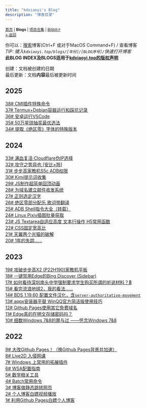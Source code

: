 ```yaml
---
title: "kdxiaoyi's Blog"
description: "博客目录"
---
```

<small id="old_menu"><a href="/">首页</a> | <b >Blogs</b> | <a href="/Project">项目合集</a> | <a href="https://space.bilibili.com/1987247870">Bilibili↗</a><br><a href="../">←返回</a> </small>

你可以：[搜索](/search.html)博客(Ctrl+F 或对于MacOS Command+F) / 查看博客<br>
_TIP: 键入`kdxiaoyi.top/blogs/[年份]/[BLOG序号]/`快速打开博客_<br>
**此BLOG INDEX及BLOGS适用于[kdxiaoyi.top的版权声明](//rs.kdxiaoyi.top/licen.htm)**<br>

创建：文档被创建的日期<br>
最后更新：文档**内容**最后被更新时间

## 2025
[38# CMI插件特殊命令](./2025/38)<br>
[37# Termux+Debian容器运行和踩坑记录](./2025/37)<br>
[36# 安卓运行VSCode](./2025/36)<br>
[35# 50万星琼抽奖最优选法](./2025/35)<br>
[34# 提取《绝区零》字体的特殊版本](./2025/34)<br>

## 2024
[33# 满血复活·Cloudflare伪IP选择](./2024/33)<br>
[32# 攻守之势异也 \[安比×玲\]](./2024/32)<br>
[31# 步步高家教机S5c ADB权限](./2024/31)<br>
[30# Kimi提示词收集](./2024/30)<br>
[29# JS制作超简单回顶动画](./2024/29)<br>
[28# 为域名建立邮件收发系统](./2024/28)<br>
[27# 正则选定汉字](./2024/27)<br>
[26# 绝区零部分配乐 歌词带翻译](./2024/26)<br>
[25# ADB Shell指令大全（转载）](./2024/25)<br>
[24# Linux Pixiv插图批量获取](./2024/24)<br>
[23# JS Textarea自适应高度 文本行操作 H5常用函数](./2024/23)<br>
[22# CSS固定宽高比](./2024/22)<br>
[21# 天翼两个光猫的破解](./2024/21)<br>
[20# 1年的失踪……](./2024/20)<br>

## 2023
[19# 攻破步步高X2 (P22H190)家教机平板](./2023/19-bbg-x2-p22h190)<br>
[18# 一键禁用Edge的Bing Discover (Sidebar)](/blogs/2023/18-edge-sidebar)<br>
[17# 如何看待深圳南头中学强制要求学生购买所谓的听说材料？฿](https://www.zhihu.com/question/278432592/answer/2920800289)<br>
[15# 看完流浪地球2，我的看法……](/blogs/2023/15-The.Wandering.Earth)<br>
[14# BDS 1.19.60 配置文件汉化，含`server-authoritative-movement`](/blogs/2023/14)<br>
[13# appx安装器平替  WinQQ官方简洁版使用技巧](/blogs/2023/13)<br>
[12# Github Pages使用其它免费域名](/blogs/2023/12)<br>
[11# Edge真的在明文存储密码吗？](/blogs/2023/11)<br>
[10# 细数Windows 7&8的罪与过 ——怀念Windows 7&8](/blogs/2023/10)<br>

## 2022
[9# 大改Github Pages！（换Github Pages背景并加速）](/blogs/2022/9)<br>
[8# Live2D 入侵网课](/blogs/2022/8)<br>
[7# Windows 上常用的拓展插件](/blogs/2022/7)<br>
[6# WSA配置指南](/blogs/2022/6)<br>
[5# 数学相关工具](/blogs/2022/5)<br>
[4# Batch常用命令](/blogs/2022/4)<br>
[3# 博客做静态跳转网页](/blogs/2022/3)<br>
[2# 个人博客白嫖视频播放](/blogs/2022/2)<br>
[1# 利用Github Pages白嫖个人博客](/blogs/2022/1)<br>

<div id="mdRender_config" data-sideship-hide="1"></div>
<script src="https://rs.kdxiaoyi.top/res/scripts/js/sober@1.0.6.min.js"></script><script src="https://kdxiaoyi.top/pmd.js"></script><script src="https://rs.kdxiaoyi.top/res/scripts/js/pmd-reRender.min.js"></script>